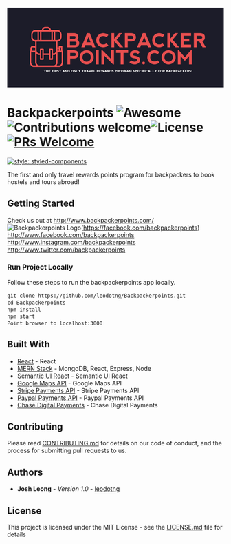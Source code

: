 ![Backpackerpoints Logo](https://github.com/leodotng/Backpackerpoints/blob/master/src/images/bpack.png)
# Backpackerpoints ![Awesome](https://cdn.rawgit.com/sindresorhus/awesome/d7305f38d29fed78fa85652e3a63e154dd8e8829/media/badge.svg)![Contributions welcome](https://img.shields.io/badge/contributions-welcome-orange.svg)![License](https://img.shields.io/badge/license-MIT-blue.svg)[![PRs Welcome](https://img.shields.io/badge/PRs-welcome-brightgreen.svg?style=flat-square)](http://makeapullrequest.com)
[![style: styled-components](https://img.shields.io/badge/style-%F0%9F%92%85%20styled--components-orange.svg?colorB=daa357&colorA=db748e)](https://github.com/styled-components/styled-components)

The first and only travel rewards points program for backpackers to book hostels and tours abroad!

## Getting Started

Check us out at http://www.backpackerpoints.com/
![Backpackerpoints Logo](https://www.famouslogos.us/images/facebook-logo.jpg)(https://facebook.com/backpackerpoints)
http://www.facebook.com/backpackerpoints
http://www.instagram.com/backpackerpoints
http://www.twitter.com/backpackerpoints


### Run Project Locally

Follow these steps to run the backpackerpoints app locally.

```
git clone https://github.com/leodotng/Backpackerpoints.git
cd Backpackerpoints
npm install
npm start
Point browser to localhost:3000
```
## Built With

* [React](https://reactjs.org/) - React
* [MERN Stack](http://mern.io/) - MongoDB, React, Express, Node
* [Semantic UI React](https://react.semantic-ui.com/introduction) - Semantic UI React
* [Google Maps API](https://developers.google.com/maps/) - Google Maps API
* [Stripe Payments API](https://stripe.com/) - Stripe Payments API
* [Paypal Payments API](https://www.paypal.com/us/home) - Paypal Payments API
* [Chase Digital Payments](https://www.chase.com/digital/digital-payments) - Chase Digital Payments


## Contributing

Please read [CONTRIBUTING.md](https://gist.github.com/PurpleBooth/b24679402957c63ec426) for details on our code of conduct, and the process for submitting pull requests to us. 

## Authors

* **Josh Leong** - *Version 1.0* - [leodotng](https://github.com/leodotng)

## License

This project is licensed under the MIT License - see the [LICENSE.md](LICENSE.md) file for details

